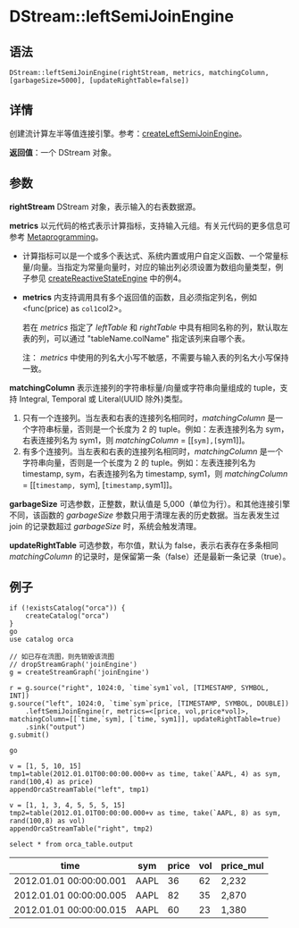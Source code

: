 # DStream::leftSemiJoinEngine

## 语法

`DStream::leftSemiJoinEngine(rightStream, metrics, matchingColumn,
[garbageSize=5000], [updateRightTable=false])`

## 详情

创建流计算左半等值连接引擎。参考：[createLeftSemiJoinEngine](../c/createLeftSemiJoinEngine.md)。

**返回值**：一个 DStream 对象。

## 参数

**rightStream** DStream 对象，表示输入的右表数据源。

**metrics** 以元代码的格式表示计算指标，支持输入元组。有关元代码的更多信息可参考 [Metaprogramming](../c/../../progr/objs/meta_progr.md)。

* 计算指标可以是一个或多个表达式、系统内置或用户自定义函数、一个常量标量/向量。当指定为常量向量时，对应的输出列必须设置为数组向量类型，例子参见
  [createReactiveStateEngine](../c/createReactiveStateEngine.md) 中的例4。
* **metrics** 内支持调用具有多个返回值的函数，且必须指定列名，例如 <func(price) as
  `col1`col2>。

  若在 *metrics* 指定了 *leftTable* 和
  *rightTable* 中具有相同名称的列，默认取左表的列，可以通过 "tableName.colName"
  指定该列来自哪个表。

  注： *metrics*
  中使用的列名大小写不敏感，不需要与输入表的列名大小写保持一致。

**matchingColumn** 表示连接列的字符串标量/向量或字符串向量组成的 tuple，支持 Integral,
Temporal 或 Literal(UUID 除外)类型。

1. 只有一个连接列。当左表和右表的连接列名相同时，*matchingColumn* 是一个字符串标量，否则是一个长度为 2 的
   tuple。例如：左表连接列名为 sym，右表连接列名为 sym1，则 *matchingColumn* =
   [[`sym],[`sym1]]。
2. 有多个连接列。当左表和右表的连接列名相同时，*matchingColumn* 是一个字符串向量，否则是一个长度为 2 的
   tuple。例如：左表连接列名为 timestamp, sym，右表连接列名为 timestamp, sym1，则
   *matchingColumn* = [[`timestamp, `sym], [`timestamp,`sym1]]。

**garbageSize** 可选参数，正整数，默认值是 5,000（单位为行）。和其他连接引擎不同，该函数的
*garbageSize* 参数只用于清理左表的历史数据。当左表发生过 join 的记录数超过 *garbageSize*
时，系统会触发清理。

**updateRightTable** 可选参数，布尔值，默认为 false，表示右表存在多条相同
*matchingColumn* 的记录时，是保留第一条（false）还是最新一条记录（true）。

## 例子

```
if (!existsCatalog("orca")) {
	createCatalog("orca")
}
go
use catalog orca

// 如已存在流图，则先销毁该流图
// dropStreamGraph('joinEngine')
g = createStreamGraph('joinEngine')

r = g.source("right", 1024:0, `time`sym1`vol, [TIMESTAMP, SYMBOL, INT])
g.source("left", 1024:0, `time`sym`price, [TIMESTAMP, SYMBOL, DOUBLE])
    .leftSemiJoinEngine(r, metrics=<[price, vol,price*vol]>, matchingColumn=[[`time,`sym], [`time,`sym1]], updateRightTable=true)
    .sink("output")
g.submit()

go

v = [1, 5, 10, 15]
tmp1=table(2012.01.01T00:00:00.000+v as time, take(`AAPL, 4) as sym, rand(100,4) as price)
appendOrcaStreamTable("left", tmp1)

v = [1, 1, 3, 4, 5, 5, 5, 15]
tmp2=table(2012.01.01T00:00:00.000+v as time, take(`AAPL, 8) as sym, rand(100,8) as vol)
appendOrcaStreamTable("right", tmp2)

select * from orca_table.output
```

| time | sym | price | vol | price\_mul |
| --- | --- | --- | --- | --- |
| 2012.01.01 00:00:00.001 | AAPL | 36 | 62 | 2,232 |
| 2012.01.01 00:00:00.005 | AAPL | 82 | 35 | 2,870 |
| 2012.01.01 00:00:00.015 | AAPL | 60 | 23 | 1,380 |

